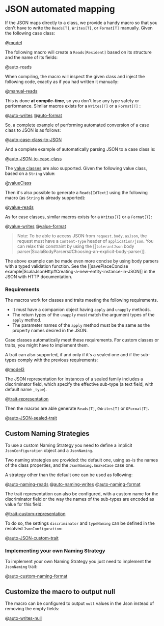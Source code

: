 <!--- Copyright (C) Lightbend Inc. <https://www.lightbend.com> -->
# JSON automated mapping

If the JSON maps directly to a class, we provide a handy macro so that you don't have to write the `Reads[T]`, `Writes[T]`, or `Format[T]` manually. Given the following case class:

@[model](code/ScalaJsonAutomatedSpec.scala)

The following macro will create a `Reads[Resident]` based on its structure and the name of its fields:

@[auto-reads](code/ScalaJsonAutomatedSpec.scala)

When compiling, the macro will inspect the given class and
inject the following code, exactly as if you had written it manually:

@[manual-reads](code/ScalaJsonAutomatedSpec.scala)

This is done **at compile-time**, so you don't lose any type safety or performance.
Similar macros exists for a `Writes[T]` or a `Format[T]` :

@[auto-writes](code/ScalaJsonAutomatedSpec.scala)
@[auto-format](code/ScalaJsonAutomatedSpec.scala)

So, a complete example of performing automated conversion of a case class to JSON is as follows:

@[auto-case-class-to-JSON](code/ScalaJsonAutomatedSpec.scala)

And a complete example of automatically parsing JSON to a case class is:

@[auto-JSON-to-case-class](code/ScalaJsonAutomatedSpec.scala)

The [value classes](https://docs.scala-lang.org/overviews/core/value-classes.html) are also supported. Given the following value class, based on a `String` value:

@[valueClass](code/ScalaJsonAutomatedSpec.scala)

Then it's also possible to generate a `Reads[IdText]` using the following macro (as `String` is already supported):

@[value-reads](code/ScalaJsonAutomatedSpec.scala)

As for case classes, similar macros exists for a `Writes[T]` or a `Format[T]`:

@[value-writes](code/ScalaJsonAutomatedSpec.scala)
@[value-format](code/ScalaJsonAutomatedSpec.scala)

> Note: To be able to access JSON from `request.body.asJson`, the request must have a `Content-Type` header of `application/json`. You can relax this constraint by using the [[`tolerantJson` body parser|ScalaBodyParsers#Choosing-an-explicit-body-parser]].

The above example can be made even more concise by using body parsers with a typed validation function. See the [[savePlaceConcise example|ScalaJsonHttp#Creating-a-new-entity-instance-in-JSON]] in the JSON with HTTP documentation. 

### Requirements

The macros work for classes and traits meeting the following requirements.

- It must have a companion object having `apply` and `unapply` methods.
- The return types of the `unapply` must match the argument types of the `apply` method.
- The parameter names of the `apply` method must be the same as the property names desired in the JSON.

Case classes automatically meet these requirements. For custom classes or traits, you might have to implement them.

A trait can also supported, if and only if it's a sealed one and if the sub-types comply with the previous requirements:

@[model3](code/ScalaJsonAutomatedSpec.scala)

The JSON representation for instances of a sealed family includes a discriminator field, which specify the effective sub-type (a text field, with default name `_type`).

@[trait-representation](code/ScalaJsonAutomatedSpec.scala)

Then the macros are able generate `Reads[T]`, `OWrites[T]` or `OFormat[T]`.

@[auto-JSON-sealed-trait](code/ScalaJsonAutomatedSpec.scala)

## Custom Naming Strategies

To use a custom Naming Strategy you need to define a implicit `JsonConfiguration` object and a `JsonNaming`.

Two naming strategies are provided: the default one, using as-is the names of the class properties,
and the `JsonNaming.SnakeCase` case one.

A strategy other than the default one can be used as following:

@[auto-naming-reads](code/ScalaJsonAutomatedSpec.scala)
@[auto-naming-writes](code/ScalaJsonAutomatedSpec.scala)
@[auto-naming-format](code/ScalaJsonAutomatedSpec.scala)

The trait representation can also be configured, with a custom name for the discriminator field or the way the names of the sub-types are encoded as value for this field:

@[trait-custom-representation](code/ScalaJsonAutomatedSpec.scala)

To do so, the settings `discriminator` and `typeNaming` can be defined in the resolved `JsonConfiguration`:

@[auto-JSON-custom-trait](code/ScalaJsonAutomatedSpec.scala)

### Implementing your own Naming Strategy

To implement your own Naming Strategy you just need to implement the `JsonNaming` trait:

@[auto-custom-naming-format](code/ScalaJsonAutomatedSpec.scala)

## Customize the macro to output null

The macro can be configured to output `null` values in the Json instead of removing the empty fields:

@[auto-writes-null](code/ScalaJsonAutomatedSpec.scala)
